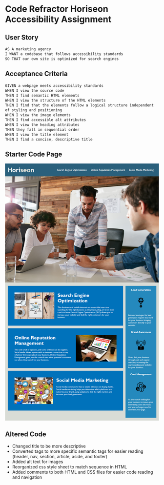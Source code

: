 # Code Refractor Horiseon Accessibility Assignment

## User Story

```
AS A marketing agency
I WANT a codebase that follows accessibility standards
SO THAT our own site is optimized for search engines
```

## Acceptance Criteria

```
GIVEN a webpage meets accessibility standards
WHEN I view the source code
THEN I find semantic HTML elements
WHEN I view the structure of the HTML elements
THEN I find that the elements follow a logical structure independent of styling and positioning
WHEN I view the image elements
THEN I find accessible alt attributes
WHEN I view the heading attributes
THEN they fall in sequential order
WHEN I view the title element
THEN I find a concise, descriptive title
```

## Starter Code Page
![Starter Code Screenshot](./assets/images/page-screenshot.png)

## Altered Code

- Changed title to be more descriptive
- Converted tags to more specific semantic tags for easier reading (header, nav, section,  article, aside, and footer) 
- Added alt text for images
- Reorganized css style sheet to match sequence in HTML
- Added comments to both HTML and CSS files for easier code reading and navigation

